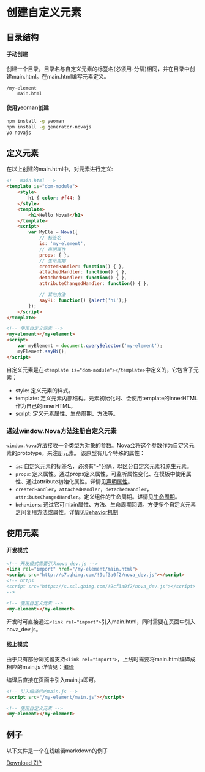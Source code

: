 # 创建自定义元素

## 目录结构

#### 手动创建

创建一个目录，目录名与自定义元素的标签名(必须用-分隔)相同，并在目录中创建main.html。在main.html编写元素定义。

```
/my-element
    main.html
```

#### 使用yeoman创建

```bash
npm install -g yeoman
npm install -g generator-novajs
yo novajs
```

## 定义元素

在以上创建的main.html中，对元素进行定义:
```html
<!-- main.html -->
<template is="dom-module">
    <style>
        h1 { color: #f44; }
    </style>
    <template>
        <h1>Hello Nova!</h1>
    </template>
    <script>
        var MyEle = Nova({
            // 标签名
            is: 'my-element',
            // 声明属性
            props: { },
            // 生命周期
            createdHandler: function() { },
            attachedHandler: function() { },
            detachedHandler: function() { },
            attributeChangedHandler: function() { },

            // 其他方法
            sayHi: function() {alert('hi');}
        });
    </script>
</template>
```

```html
<!-- 使用自定义元素 -->
<my-element></my-element>
<script>
    var myElement = document.querySelector('my-element');
    myElement.sayHi();
</script>
```

自定义元素是在`<template is="dom-module"></template>`中定义的，它包含子元素：
* style: 定义元素的样式。
* template: 定义元素内部结构。元素初始化时、会使用template的innerHTML作为自己的innerHTML。
* script: 定义元素属性、生命周期、方法等。

### 通过window.Nova方法注册自定义元素

`window.Nova`方法接收一个类型为对象的参数。Nova会将这个参数作为自定义元素的prototype，来注册元素。
该原型有几个特殊的属性：
* `is`: 自定义元素的标签名，必须有"-"分隔，以区分自定义元素和原生元素。
* `props`: 定义属性。通过props定义属性，可监听属性变化、在模板中使用属性、通过attribute初始化属性。详情见[声明属性](doc.html#doc=define_property)。
* `createdHandler`，`attachedHandler`，`detachedHandler`， `attributeChangedHandler`。定义组件的生命周期。详情见[生命周期](doc.html#doc=lifecycle)。
* `behaviors`: 通过它可mixin属性、方法、生命周期回调。方便多个自定义元素之间复用方法或属性。详情见[Behavior机制](doc.html#behavior)

## 使用元素

#### 开发模式

```html
<!-- 开发模式需要引入nova_dev.js -->
<link rel="import" href="/my-element/main.html">
<script src="http://s7.qhimg.com/!9cf3a0f2/nova_dev.js"></script>
<!-- https
<script src="https://s.ssl.qhimg.com/!9cf3a0f2/nova_dev.js"></script>
-->

<!-- 使用自定义元素 -->
<my-element></my-element>
```

开发时可直接通过`<link rel="import">`引入main.html，同时需要在页面中引入nova_dev.js。

#### 线上模式
由于只有部分浏览器支持`<link rel="import">`，上线时需要将main.html编译成相应的main.js
详情见：[编译](doc.html#doc=compile)

编译后直接在页面中引入main.js即可。

```html
<!-- 引入编译后的main.js -->
<script src="/my-element/main.js"></script>

<!-- 使用自定义元素 -->
<my-element></my-element>
```

## 例子
以下文件是一个在线编辑markdown的例子

<a href="https://github.com/melonHuang/nova-demo/archive/master.zip" class="btn btn-primary">Download ZIP</a>
